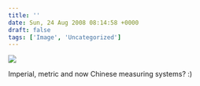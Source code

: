 ```yaml
---
title: ''
date: Sun, 24 Aug 2008 08:14:58 +0000
draft: false
tags: ['Image', 'Uncategorized']
---
```


![](https://madd0.files.wordpress.com/2008/08/rcxxgaq0nd0xjbhfnvmjgkpr_500.png)

Imperial, metric and now Chinese measuring systems? :)